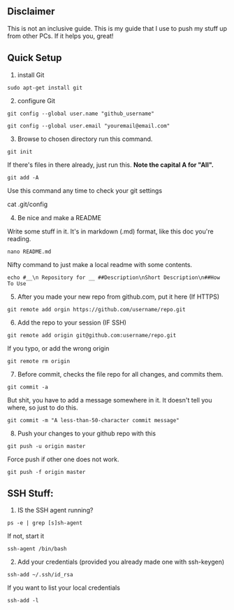 ## Disclaimer
This is not an inclusive guide. This is my guide that I use to push my stuff up from other PCs. If it helps you, great!

## Quick Setup

1. install Git

```sudo apt-get install git```

2. configure Git 

```git config --global user.name "github_username"```

```git config --global user.email "youremail@email.com"```

3. Browse to chosen directory run this command.

```git init```

If there's files in there already, just run this. **Note the capital A for "All".**

```git add -A```
    
Use this command any time to check your git settings

cat .git/config

4. Be nice and make a README 

Write some stuff in it. It's in markdown (.md) format, like this doc you're reading. 

```nano README.md```

Nifty command to just make a local readme with some contents. 

```echo #__\n Repository for __ ##Description\nShort Description\n##How To Use```

5. After you made your new repo from github.com, put it here (If HTTPS)

```git remote add orgin https://github.com/username/repo.git```

6. Add the repo to your session (IF SSH)

```git remote add origin git@github.com:username/repo.git```

If you typo, or add the wrong origin

```git remote rm origin```

7. Before commit, checks the file repo for all changes, and commits them. 

```git commit -a```

But shit, you have to add a message somewhere in it. It doesn't tell you where, so just to do this. 

```git commit -m "A less-than-50-character commit message"```

8. Push your changes to your github repo with this

```git push -u origin master```

Force push if other one does not work.

```git push -f origin master```
    
## SSH Stuff:

1. IS the SSH agent running?

```ps -e | grep [s]sh-agent``` 

If not, start it

```ssh-agent /bin/bash```

2. Add your credentials (provided you already made one with ssh-keygen)

```ssh-add ~/.ssh/id_rsa``` 

If you want to list your local credentials

```ssh-add -l```
